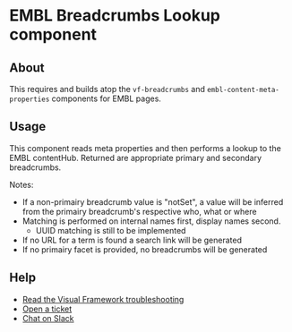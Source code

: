 # EMBL Breadcrumbs Lookup component

## About

This requires and builds atop the `vf-breadcrumbs` and
`embl-content-meta-properties` components for EMBL pages.

## Usage

This component reads meta properties and then performs a lookup to the EMBL contentHub.
Returned are appropriate primary and secondary breadcrumbs.

Notes:

- If a non-primairy breadcrumb value is "notSet", a value will be inferred from the primairy breadcrumb's respective who, what or where
- Matching is performed on internal names first, display names second.
    - UUID matching is still to be implemented
- If no URL for a term is found a search link will be generated
- If no primairy facet is provided, no breadcrumbs will be generated

## Help

- [Read the Visual Framework troubleshooting](https://stable.visual-framework.dev/troubleshooting/)
- [Open a ticket](https://github.com/visual-framework/vf-core/issues)
- [Chat on Slack](https://join.slack.com/t/visual-framework/shared_invite/enQtNDAxNzY0NDg4NTY0LWFhMjEwNGY3ZTk3NWYxNWVjOWQ1ZWE4YjViZmY1YjBkMDQxMTNlNjQ0N2ZiMTQ1ZTZiMGM4NjU5Y2E0MjM3ZGQ)
